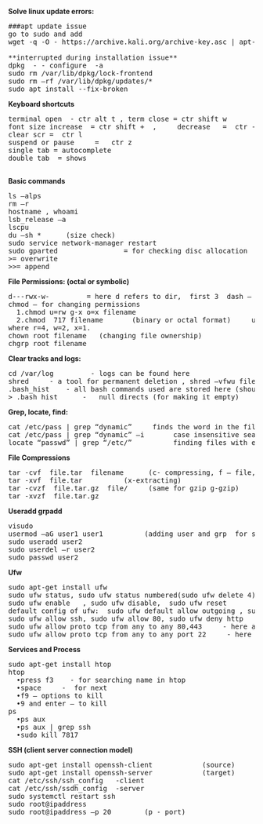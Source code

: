 **Solve linux update errors:**
<pre>
###apt update issue
go to sudo and add
wget -q -O - https://archive.kali.org/archive-key.asc | apt-key add

**interrupted during installation issue**
dpkg  - - configure  -a   
sudo rm /var/lib/dpkg/lock-frontend        
sudo rm –rf /var/lib/dpkg/updates/*
sudo apt install --fix-broken
</pre>



**Keyboard shortcuts**
<pre>
terminal open  - ctr alt t , term close = ctr shift w
font size increase  = ctr shift +  ,     decrease   =  ctr -
clear scr =  ctr l
suspend or pause     =   ctr z
single tab = autocomplete
double tab  = shows

</pre>

**Basic commands**
<pre>
ls –alps
rm –r
hostname , whoami
lsb_release –a
lscpu
du –sh *      (size check)
sudo service network-manager restart	
sudo gparted                = for checking disc allocation
>= overwrite
>>= append
</pre>


**File Permissions: (octal or symbolic)**
<pre>
d---rwx-w-         = here d refers to dir,  first 3  dash – owner perm, second 3 dash – group perm , next 3 dash – all other users perm
chmod – for changing permissions
  1.chmod u=rw g-x o=x filename
  2.chmod  717 filename       (binary or octal format)     use –r for recursive dir.
where r=4, w=2, x=1.
chown root filename   (changing file ownership)
chgrp root filename
</pre>

**Clear tracks and logs:**
<pre>
cd /var/log         - logs can be found here
shred     - a tool for permanent deletion , shred –vfwu filename    (permanently deletes any file using overwriting 01 method) 
.bash_hist    - all bash commands used are stored here (should be deleted using shred)
> .bash_hist      -   null directs (for making it empty)
</pre>

**Grep, locate, find:**
<pre>
cat /etc/pass | grep “dynamic”     finds the word in the file
cat /etc/pass | grep “dynamic” –i       case insensitive search
locate “passwd” | grep “/etc/”          finding files with ease
</pre>

**File Compressions**
<pre>
tar -cvf  file.tar  filename      (c- compressing, f – file, v -verbose) 
tar -xvf  file.tar          (x-extracting)
tar -cvzf  file.tar.gz  file/     (same for gzip g-gzip)
tar -xvzf  file.tar.gz  
</pre>

**Useradd grpadd**
<pre>
visudo
usermod –aG user1 user1          (adding user and grp  for sudo cmds)
sudo useradd user2
sudo userdel –r user2
sudo passwd user2
</pre>

**Ufw**  
<pre>
sudo apt-get install ufw
sudo ufw status, sudo ufw status numbered(sudo ufw delete 4)
sudo ufw enable   , sudo ufw disable,  sudo ufw reset
default config of ufw:  sudo ufw default allow outgoing , sudo ufw default deny incoming
sudo ufw allow ssh, sudo ufw allow 80, sudo ufw deny http
sudo ufw allow proto tcp from any to any 80,443     - here any is any ipaddress 
sudo ufw allow proto tcp from any to any port 22     - here any is any ipaddress  any port is port
</pre>

**Services and Process**
<pre>
sudo apt-get install htop
htop
  •press f3    - for searching name in htop 
  •space     -  for next
  •f9 – options to kill
  •9 and enter – to kill
ps
  •ps aux   
  •ps aux | grep ssh
  •sudo kill 7817
</pre>

**SSH         (client server connection model)**
<pre>
sudo apt-get install openssh-client            (source)
sudo apt-get install openssh-server            (target)
cat /etc/ssh/ssh_config   -client
cat /etc/ssh/ssdh_config  -server
sudo systemctl restart ssh
sudo root@ipaddress
sudo root@ipaddress –p 20        (p - port)
</pre>







